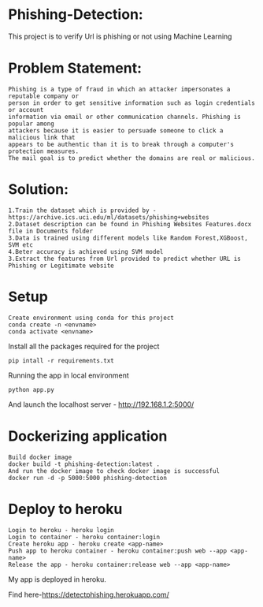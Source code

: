 # Phishing-Detection:
This project is to verify Url is phishing or not using Machine Learning

# Problem Statement:  
    Phishing is a type of fraud in which an attacker impersonates a reputable company or 
    person in order to get sensitive information such as login credentials or account 
    information via email or other communication channels. Phishing is popular among 
    attackers because it is easier to persuade someone to click a malicious link that 
    appears to be authentic than it is to break through a computer's protection measures.
    The mail goal is to predict whether the domains are real or malicious. 

# Solution:
    1.Train the dataset which is provided by - https://archive.ics.uci.edu/ml/datasets/phishing+websites
    2.Dataset description can be found in Phishing Websites Features.docx file in Documents folder
    3.Data is trained using different models like Random Forest,XGBoost, SVM etc
    4.Beter accuracy is achieved using SVM model
    3.Extract the features from Url provided to predict whether URL is Phishing or Legitimate website
# Setup
    Create environment using conda for this project 
    conda create -n <envname>
    conda activate <envname>

Install all the packages required for the project

`pip intall -r requirements.txt`

Running the app in local environment

`python app.py`

And launch the localhost server - http://192.168.1.2:5000/

# Dockerizing application
    Build docker image 
    docker build -t phishing-detection:latest .
    And run the docker image to check docker image is successful
    docker run -d -p 5000:5000 phishing-detection


# Deploy to heroku
    Login to heroku - heroku login
    Login to container - heroku container:login
    Create heroku app - heroku create <app-name>
    Push app to heroku container - heroku container:push web --app <app-name>
    Release the app - heroku container:release web --app <app-name>
    
My app is deployed in heroku.

Find here-https://detectphishing.herokuapp.com/
